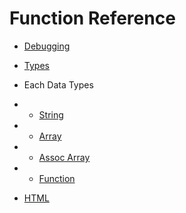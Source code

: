 # Function Reference
- [Debugging](./core.ref.md#debugging)
- [Types](/.core.ref.md#types)
- Each Data Types
- - [String](./string.ref.md)
- - [Array](./array.ref.md)
- - [Assoc Array](./assocArray.ref.md)
- - [Function](./function.ref.md)

- [HTML](./core.ref.md#html)
